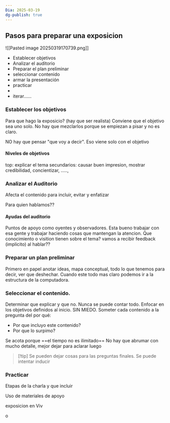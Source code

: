 ```yaml
---
Dia: 2025-03-19
dg-publish: true
---
```

## Pasos para preparar una exposicion
![[Pasted image 20250319170739.png]]

- Establecer objetivos
- Analizar el auditorio 
- Preparar el plan preliminar 
- seleccionar contenido 
- armar la presentación 
- practicar 
- 
- iterar......


### Establecer los objetivos 
Para que hago la exposicio? (hay que ser realista)
Conviene que el objetivo sea uno solo. No hay que mezclarlos porque se empiezan a pisar y no es claro. 

NO hay que pensar "que voy a decir". Eso viene solo con el objetivo

#### Niveles de objetivos 
top: explicar el tema
secundarios: causar buen impresion,  mostrar credibilidad, concientizar, ....., 


### Analizar el Auditorio
Afecta el contenido para incluir, evitar y enfatizar 

Para quien hablamos??
#### Ayudas del auditorio
Puntos de apoyo como oyentes y observadores. Esta bueno trabajar con esa gente y trabajar haciendo cosas que mantengan la atencion. Que conocimiento o visition tienen sobre el tema? vamos a recibir feedback (implicito) al hablar??


### Preparar un plan preliminar 
Primero en papel anotar ideas, mapa conceptual, todo lo que tenemos para decir, ver que deshechar. Cuando este todo mas claro podemos ir a la estructura de la computadora.


### Seleccionar el contenido.
Determinar que explicar y que no. Nunca se puede contar todo. 
Enfocar en los objetivos definidos al inicio. SIN MIEDO.
Someter cada contenido a la pregunta del por qué:

- Por que incluyo este contenido?
- Por que lo surpimo?

Se acota porque ==el tiempo no es ilimitado== 
No hay que abrumar con mucho detalle, mejor dejar para aclarar luego 
>[!tip] Se pueden dejar cosas para las preguntas finales. Se puede intentar inducir


### Practicar

Etapas de la charla y que incluir 

Uso de materiales de apoyo

exposicion en Viv


o